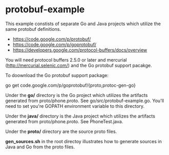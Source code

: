 protobuf-example
================

This example constists of separate Go and Java projects which utilize the same protobuf definitions. 

* https://code.google.com/p/protobuf/
* https://code.google.com/p/goprotobuf/
* https://developers.google.com/protocol-buffers/docs/overview

You will need protocol buffers 2.5.0 or later and mercurial (http://mercurial.selenic.com/) and the Go protobuf support pacakge.

To doownload the Go protobuf support package:

go get code.google.com/p/goprotobuf/{proto,protoc-gen-go}


Under the **go/** directory is the Go project which utilizes the artifacts generated from proto/phone.proto. See go/src/protobuf-example.go. You'll need to set you're GOPATH environment variable to this directory.

Under the **java/** directory is the Java project which utilizes the artifacts generated from proto/phone.proto. See PhoneTest.java.

Under the **proto/** directory are the source proto files.

**gen_sources.sh** in the root directoy illustrates how to generate sources in Java and Go from the proto files.



